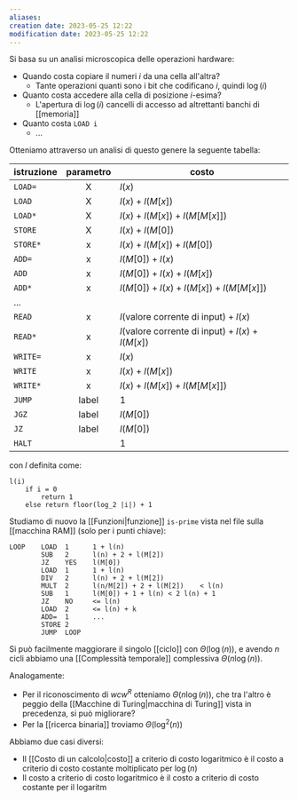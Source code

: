 ```yaml
---
aliases: 
creation date: 2023-05-25 12:22
modification date: 2023-05-25 12:22
---
```


Si basa su un analisi microscopica delle operazioni hardware:
- Quando costa copiare il numeri $i$ da una cella all'altra? 
	- Tante operazioni quanti sono i bit che codificano $i$, quindi $\log(i)$
- Quanto costa accedere alla cella di posizione $i$-esima?
	- L'apertura di $\log(i)$ cancelli di accesso ad altrettanti banchi di [[memoria]]
- Quanto costa `LOAD i`
	- ...

Otteniamo attraverso un analisi di questo genere la seguente tabella:


| istruzione | parametro | costo                                            |
| ---------- |:---------:| ------------------------------------------------ |
| `LOAD=`    |     X     | $l(x)$                                           |
| `LOAD`     |     X     | $l(x) + l(M[x])$                                 |
| `LOAD*`    |     X     | $l(x) + l(M[x]) + l(M[M[x]])$                    |
| `STORE`    |     X     | $l(x) + l(M[0])$                                 |
| `STORE*`   |     x     | $l(x) + l(M[x]) + l(M[0])$                       |
| `ADD=`     |     x     | $l(M[0]) + l(x)$                                 |
| `ADD`      |     x     | $l(M[0]) + l(x) + l(M[x])$                       |
| `ADD*`     |     x     | $l(M[0])+l(x) + l(M[x]) + l(M[M[x]])$            |
| ...        |           |                                                  |
| `READ`     |     x     | $l($valore corrente di input$) + l(x)$           |
| `READ*`    |     x     | $l($valore corrente di input$) + l(x) + l(M[x])$ |
| `WRITE=`   |     x     | $l(x)$                                           |
| `WRITE`    |     x     | $l(x) + l(M[x])$                                 |
| `WRITE*`   |     x     | $l(x) + l(M[x]) + l(M[M[x]])$                    |
| `JUMP`     |   label   | 1                                                |
| `JGZ`      |   label   | $l(M[0])$                                        |
| `JZ`       |   label   | $l(M[0])$                                        |
| `HALT`       |           | 1                                                | 

con $l$ definita come:

```
l(i)
	if i = 0
		return 1
	else return floor(log_2 |i|) + 1
```

Studiamo di nuovo la [[Funzioni|funzione]] `is-prime` vista nel file sulla [[macchina RAM]] (solo per i punti chiave):
```
LOOP    LOAD  1      1 + l(n)
		SUB   2      l(n) + 2 + l(M[2])
		JZ    YES    l(M[0])
		LOAD  1      1 + l(n)
		DIV   2      l(n) + 2 + l(M[2])
		MULT  2      l(n/M[2]) + 2 + l(M[2])    < l(n)
		SUB   1      l(M[0]) + 1 + l(n) < 2 l(n) + 1
		JZ    NO     <= l(n)
		LOAD  2      <= l(n) + k
		ADD=  1      ...
		STORE 2
		JUMP  LOOP
```

Si può facilmente maggiorare il singolo [[ciclo]] con $\Theta(\log(n))$, e avendo $n$ cicli abbiamo una [[Complessità temporale]] complessiva $\Theta(n \log(n))$.

Analogamente:
- Per il riconoscimento di $wcw^R$ otteniamo $\Theta(n\log(n))$, che tra l'altro è peggio della [[Macchine di Turing|macchina di Turing]] vista in precedenza, si può migliorare?
- Per la [[ricerca binaria]] troviamo $\Theta(\log^2(n))$

Abbiamo due casi diversi:
- Il [[Costo di un calcolo|costo]] a criterio di costo logaritmico è il costo a criterio di costo costante moltiplicato per $\log(n)$
- Il costo a criterio di costo logaritmico è il costo a criterio di costo costante per il logaritm